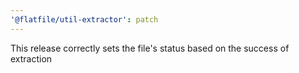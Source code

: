 ```yaml
---
'@flatfile/util-extractor': patch
---
```


This release correctly sets the file's status based on the success of extraction
